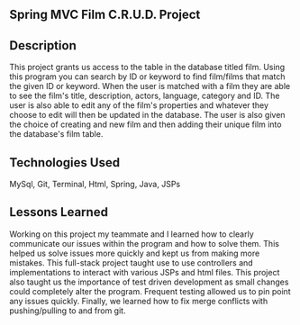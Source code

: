 ## Spring MVC Film C.R.U.D. Project

## Description
This project grants us access to the table in the database titled film. Using this program you can search by ID or keyword to find film/films that match the given ID or keyword. When the user is matched with a film they are able to see the film's title, description, actors, language, category and ID. The user is also able to edit any of the film's properties and whatever they choose to edit will then be updated in the database. The user is also given the choice of creating and new film and then adding their unique film into the database's film table.

## Technologies Used
MySql, Git, Terminal, Html, Spring, Java, JSPs

## Lessons Learned
Working on this project my teammate and I learned how to clearly communicate our issues within the program and how to solve them. This helped us solve issues more quickly and kept us from making more mistakes. This full-stack project taught use to use controllers and implementations to interact with various JSPs and html files. This project also taught us the importance of test driven development as small changes could completely alter the program. Frequent testing allowed us to pin point any issues quickly. Finally, we learned how to fix merge conflicts with pushing/pulling to and from git.
